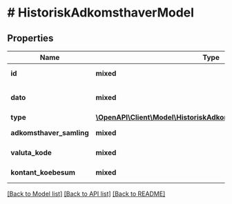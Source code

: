 # # HistoriskAdkomsthaverModel

## Properties

Name | Type | Description | Notes
------------ | ------------- | ------------- | -------------
**id** | **mixed** | Unik identifikator. |
**dato** | **mixed** | Dato på den historiske adkomst. |
**type** | [**\OpenAPI\Client\Model\HistoriskAdkomsthaverDokumentTypeEnum**](HistoriskAdkomsthaverDokumentTypeEnum.md) |  | [optional]
**adkomsthaver_samling** | **mixed** | Adkomsthaver oplysninger. | [optional]
**valuta_kode** | **mixed** | ISO 4217 valutakode. | [optional]
**kontant_koebesum** | **mixed** | Kontant købesum | [optional]

[[Back to Model list]](../../README.md#models) [[Back to API list]](../../README.md#endpoints) [[Back to README]](../../README.md)
